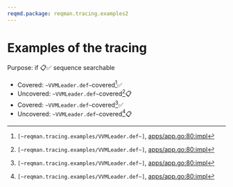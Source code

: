 ```yaml
---
reqmd.package: reqman.tracing.examples2
---
```


# Examples of the tracing

Purpose: if 📋✅ sequence searchable

- Covered: `~VVMLeader.def~`covered[^~VVMLeader.def~]✅
- Uncovered: `~VVMLeader.def~`covered[^~VVMLeader.def~]📋
- Covered: `~VVMLeader.def~`covered[^~VVMLeader.def~]✅
- Uncovered: `~VVMLeader.def~`covered[^~VVMLeader.def~]📋

[^~VVMLeader.def~]: `[~reqman.tracing.examples/VVMLeader.def~]`, [apps/app.go:80:impl](https://github.com/voedger/voedger/blob/67cb0d8e2960a0b09546bf86a986bc40a1f05584/pkg/appdef/internal/apps/app.go#L80)
